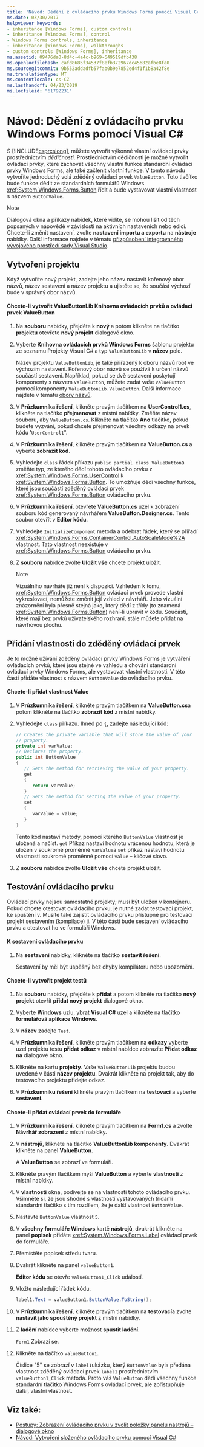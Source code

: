 ```yaml
---
title: 'Návod: Dědění z ovládacího prvku Windows Forms pomocí Visual C#'
ms.date: 03/30/2017
helpviewer_keywords:
- inheritance [Windows Forms], custom controls
- inheritance [Windows Forms], control
- Windows Forms controls, inheritance
- inheritance [Windows Forms], walkthroughs
- custom controls [Windows Forms], inheritance
ms.assetid: 09476da0-8d4c-4a4c-b969-649519dfb438
ms.openlocfilehash: cafd8685f34537f8efb372967dc45682afbe8fa0
ms.sourcegitcommit: 9b552addadfb57fab0b9e7852ed4f1f1b8a42f8e
ms.translationtype: MT
ms.contentlocale: cs-CZ
ms.lasthandoff: 04/23/2019
ms.locfileid: "61792231"
---
```

# <a name="walkthrough-inheriting-from-a-windows-forms-control-with-visual-c"></a>Návod: Dědění z ovládacího prvku Windows Forms pomocí Visual C\#
S [!INCLUDE[csprcslong](../../../../includes/csprcslong-md.md)], můžete vytvořit výkonné vlastní ovládací prvky prostřednictvím *dědičnosti*. Prostřednictvím dědičnosti je možné vytvořit ovládací prvky, které zachovat všechny vlastní funkce standardní ovládací prvky Windows Forms, ale také začlenit vlastní funkce. V tomto návodu vytvoříte jednoduchý volá zděděný ovládací prvek `ValueButton`. Toto tlačítko bude funkce dědit ze standardních formulářů Windows <xref:System.Windows.Forms.Button> řídit a bude vystavovat vlastní vlastnost s názvem `ButtonValue`.  
  
> [!NOTE]
>  Dialogová okna a příkazy nabídek, které vidíte, se mohou lišit od těch popsaných v nápovědě v závislosti na aktivních nastaveních nebo edici. Chcete-li změnit nastavení, zvolte **nastavení importu a exportu** na **nástroje** nabídky. Další informace najdete v tématu [přizpůsobení integrovaného vývojového prostředí sady Visual Studio](/visualstudio/ide/personalizing-the-visual-studio-ide).  
  
## <a name="creating-the-project"></a>Vytvoření projektu  
 Když vytvoříte nový projekt, zadejte jeho název nastavit kořenový obor názvů, název sestavení a název projektu a ujistěte se, že součást výchozí bude v správný obor názvů.  
  
#### <a name="to-create-the-valuebuttonlib-control-library-and-the-valuebutton-control"></a>Chcete-li vytvořit ValueButtonLib Knihovna ovládacích prvků a ovládací prvek ValueButton  
  
1. Na **souboru** nabídky, přejděte k **nový** a potom klikněte na tlačítko **projektu** otevřete **nový projekt** dialogové okno.  
  
2. Vyberte **Knihovna ovládacích prvků Windows Forms** šablonu projektu ze seznamu Projekty Visual C# a typ `ValueButtonLib` v **název** pole.  
  
     Název projektu `ValueButtonLib`, je také přiřazený k oboru názvů root ve výchozím nastavení. Kořenový obor názvů se používá k určení názvů součástí sestavení. Například, pokud se dvě sestavení poskytují komponenty s názvem `ValueButton`, můžete zadat vaše `ValueButton` pomocí komponenty `ValueButtonLib.ValueButton`. Další informace najdete v tématu [obory názvů](../../../csharp/programming-guide/namespaces/index.md).  
  
3. V **Průzkumníka řešení**, klikněte pravým tlačítkem na **UserControl1.cs**, klikněte na tlačítko **přejmenovat** z místní nabídky. Změňte název souboru, aby `ValueButton.cs`. Klikněte na tlačítko **Ano** tlačítko, pokud budete vyzváni, pokud chcete přejmenovat všechny odkazy na prvek kódu '`UserControl1`".  
  
4. V **Průzkumníka řešení**, klikněte pravým tlačítkem na **ValueButton.cs** a vyberte **zobrazit kód**.  
  
5. Vyhledejte `class` řádek příkazu `public partial class ValueButton`a změňte typ, ze kterého dědí tohoto ovládacího prvku z <xref:System.Windows.Forms.UserControl> k <xref:System.Windows.Forms.Button>. To umožňuje dědí všechny funkce, které jsou součástí zděděný ovládací prvek <xref:System.Windows.Forms.Button> ovládacího prvku.  
  
6. V **Průzkumníka řešení**, otevřete **ValueButton.cs** uzel k zobrazení souboru kód generovaný návrhářem **ValueButton.Designer.cs**. Tento soubor otevřít v **Editor kódu**.  
  
7. Vyhledejte `InitializeComponent` metoda a odebrat řádek, který se přiřadí <xref:System.Windows.Forms.ContainerControl.AutoScaleMode%2A> vlastnost. Tato vlastnost neexistuje v <xref:System.Windows.Forms.Button> ovládacího prvku.  
  
8. Z **souboru** nabídce zvolte **Uložit vše** chcete projekt uložit.  
  
    > [!NOTE]
    >  Vizuálního návrháře již není k dispozici. Vzhledem k tomu, <xref:System.Windows.Forms.Button> ovládací prvek provede vlastní vykreslovací, nemůžete změnit její vzhled v návrháři. Jeho vizuální znázornění byla přesně stejná jako, který dědí z třídy (to znamená <xref:System.Windows.Forms.Button>) není-li upravit v kódu. Součásti, které mají bez prvků uživatelského rozhraní, stále můžete přidat na návrhovou plochu.  
  
## <a name="adding-a-property-to-your-inherited-control"></a>Přidání vlastnosti do zděděný ovládací prvek  
 Je to možné užívání zděděný ovládací prvky Windows Forms je vytváření ovládacích prvků, které jsou stejné ve vzhledu a chování standardní ovládací prvky Windows Forms, ale vystavovat vlastní vlastnosti. V této části přidáte vlastnost s názvem `ButtonValue` do ovládacího prvku.  
  
#### <a name="to-add-the-value-property"></a>Chcete-li přidat vlastnost Value  
  
1. V **Průzkumníka řešení**, klikněte pravým tlačítkem na **ValueButton.cs**a potom klikněte na tlačítko **zobrazit kód** z místní nabídky.  
  
2. Vyhledejte `class` příkazu. Ihned po `{`, zadejte následující kód:  
  
    ```csharp  
    // Creates the private variable that will store the value of your   
    // property.  
    private int varValue;  
    // Declares the property.  
    public int ButtonValue  
    {  
       // Sets the method for retrieving the value of your property.  
       get  
       {  
          return varValue;  
       }  
       // Sets the method for setting the value of your property.  
       set  
       {  
          varValue = value;  
       }  
    }  
    ```  
  
     Tento kód nastaví metody, pomocí kterého `ButtonValue` vlastnost je uložená a načíst. `get` Příkaz nastaví hodnotu vrácenou hodnotu, která je uložen v soukromé proměnné `varValue`a `set` příkaz nastaví hodnotu vlastnosti soukromé proměnné pomocí `value` – klíčové slovo.  
  
3. Z **souboru** nabídce zvolte **Uložit vše** chcete projekt uložit.  
  
## <a name="testing-your-control"></a>Testování ovládacího prvku  
 Ovládací prvky nejsou samostatné projekty; musí být uložen v kontejneru. Pokud chcete otestovat ovládacího prvku, je nutné zadat testovací projekt, ke spuštění v. Musíte také zajistit ovládacího prvku přístupné pro testovací projekt sestavením (kompilace) ji. V této části bude sestavení ovládacího prvku a otestovat ho ve formuláři Windows.  
  
#### <a name="to-build-your-control"></a>K sestavení ovládacího prvku  
  
1. Na **sestavení** nabídky, klikněte na tlačítko **sestavit řešení**.  
  
     Sestavení by měl být úspěšný bez chyby kompilátoru nebo upozornění.  
  
#### <a name="to-create-a-test-project"></a>Chcete-li vytvořit projekt testů  
  
1. Na **souboru** nabídky, přejděte k **přidat** a potom klikněte na tlačítko **nový projekt** otevřít **přidat nový projekt** dialogové okno.  
  
2. Vyberte **Windows** uzlu, ybrat **Visual C#** uzel a klikněte na tlačítko **formulářová aplikace Windows**.  
  
3. V **název** zadejte `Test`.  
  
4. V **Průzkumníka řešení**, klikněte pravým tlačítkem na **odkazy** vyberte uzel projektu testu **přidat odkaz** v místní nabídce zobrazíte  **Přidat odkaz na** dialogové okno.  
  
5. Klikněte na kartu **projekty**. Vaše `ValueButtonLib` projektu budou uvedené v části **název projektu**. Dvakrát klikněte na projekt tak, aby do testovacího projektu přidejte odkaz.  
  
6. V **Průzkumníku řešení** klikněte pravým tlačítkem na **testovací** a vyberte **sestavení**.  
  
#### <a name="to-add-your-control-to-the-form"></a>Chcete-li přidat ovládací prvek do formuláře  
  
1. V **Průzkumníka řešení**, klikněte pravým tlačítkem na **Form1.cs** a zvolte **Návrhář zobrazení** z místní nabídky.  
  
2. V **nástrojů**, klikněte na tlačítko **ValueButtonLib komponenty**. Dvakrát klikněte na panel **ValueButton**.  
  
     A **ValueButton** se zobrazí ve formuláři.  
  
3. Klikněte pravým tlačítkem myši **ValueButton** a vyberte **vlastnosti** z místní nabídky.  
  
4. V **vlastnosti** okna, podívejte se na vlastnosti tohoto ovládacího prvku. Všimněte si, že jsou shodné s vlastností vystavovaných třídami standardní tlačítko s tím rozdílem, že je další vlastnost `ButtonValue`.  
  
5. Nastavte `ButtonValue` vlastnost `5`.  
  
6. V **všechny formuláře Windows** kartě **nástrojů**, dvakrát klikněte na panel **popisek** přidáte <xref:System.Windows.Forms.Label> ovládací prvek do formuláře.  
  
7. Přemístěte popisek středu tvaru.  
  
8. Dvakrát klikněte na panel `valueButton1`.  
  
     **Editor kódu** se otevře `valueButton1_Click` událostí.  
  
9. Vložte následující řádek kódu.  
  
    ```csharp  
    label1.Text = valueButton1.ButtonValue.ToString();  
    ```  
  
10. V **Průzkumníka řešení**, klikněte pravým tlačítkem na **testovací**a zvolte **nastavit jako spouštěný projekt** z místní nabídky.  
  
11. Z **ladění** nabídce vyberte možnost **spustit ladění**.  
  
     `Form1` Zobrazí se.  
  
12. Klikněte na tlačítko `valueButton1`.  
  
     Číslice "5" se zobrazí v `label1`ukázku, který `ButtonValue` byla předána vlastnost zděděný ovládací prvek `label1` prostřednictvím `valueButton1_Click` metoda. Proto váš `ValueButton` dědí všechny funkce standardní tlačítko Windows Forms ovládací prvek, ale zpřístupňuje další, vlastní vlastnost.  
  
## <a name="see-also"></a>Viz také:

- [Postupy: Zobrazení ovládacího prvku v zvolit položky panelu nástrojů – dialogové okno](how-to-display-a-control-in-the-choose-toolbox-items-dialog-box.md)
- [Návod: Vytvoření složeného ovládacího prvku pomocí Visual C#](walkthrough-authoring-a-composite-control-with-visual-csharp.md)
